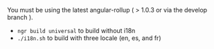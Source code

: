 You must be using the latest angular-rollup ( > 1.0.3 or via the develop branch ).

- `ngr build universal` to build without i18n
- `./i18n.sh` to build with three locale (en, es, and fr)
